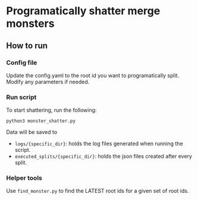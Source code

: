 # Programatically shatter merge monsters
## How to run

### Config file
Update the config.yaml to the root id you want to programatically split. Modify any parameters if needed.


### Run script
To start shattering, run the following:

`python3 monster_shatter.py`

Data will be saved to
- `logs/{specific_dir}`: holds the log files generated when running the script.
- `executed_splits/{specific_dir}`: holds the json files created after every split.


### Helper tools
Use `find_monster.py` to find the LATEST root ids for a given set of root ids. 